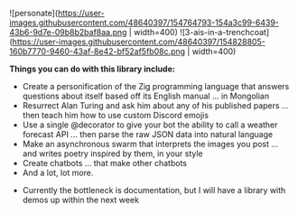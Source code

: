 ![personate](https://user-images.githubusercontent.com/48640397/154764793-154a3c99-6439-43b6-9d7e-09b8b2baf8aa.png | width=400)
![3-ais-in-a-trenchcoat](https://user-images.githubusercontent.com/48640397/154828805-160b7770-9460-43af-8e42-bf52af5fb08c.png | width=400)

**Things you can do with this library include:**
* Create a personification of the Zig programming language that answers questions about itself based off its English manual ... in Mongolian
* Resurrect Alan Turing and ask him about any of his published papers ... then teach him how to use custom Discord emojis
* Use a single @decorator to give your bot the ability to call a weather forecast API ... then parse the raw JSON data into natural language
* Make an asynchronous swarm that interprets the images you post ... and writes poetry inspired by them, in your style
* Create chatbots ... that make other chatbots
* And a lot, lot more.

- Currently the bottleneck is documentation, but I will have a library with demos up within the next week
